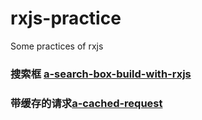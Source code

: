 # rxjs-practice
Some practices of rxjs

### 搜索框 [a-search-box-build-with-rxjs](./a-search-box-build-with-rxjs/readme.md)

### 带缓存的请求[a-cached-request](./a-cached-request/readme.md)
